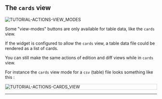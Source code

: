 ## The `cards` view

<div>
  <img
    alt="TUTORIAL-ACTIONS-VIEW_MODES"
    src="https://raw.githubusercontent.com/multi-coop/datami-documentation-content/main/images/tutorial/commented/tutorial-view_modes.png"
    />
</div>

Some "view-modes" buttons are only available for table data, like the `cards` view.

If the widget is configured to allow the `cards` view, a table data file could be rendered as a list of cards.

You can still make the same actions of edition and diff views while in `cards` view.

For instance the `cards` view mode for a `csv` (table) file looks something like this :

<div style="border: thin solid lightgrey;">
  <img 
    alt="TUTORIAL-ACTIONS-CARDS_VIEW"
    src="https://raw.githubusercontent.com/multi-coop/datami-documentation-content/main/images/tutorial/edition-preview-csv-cards.png"
    />
</div>

---
